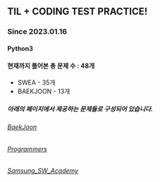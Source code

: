 ## TIL + CODING TEST PRACTICE!
### Since 2023.01.16
#### Python3
#### 현재까지 풀어본 총 문제 수 : 48개
- SWEA - 35개
- BAEKJOON - 13개

##### 아래의 페이지에서 제공하는 문제들로 구성되어 있습니다.
###### [BaekJoon](https://www.acmicpc.net/)  
###### [Programmers](https://programmers.co.kr/)  
###### [Samsung_SW_Academy](https://swexpertacademy.com/main/main.do)  
